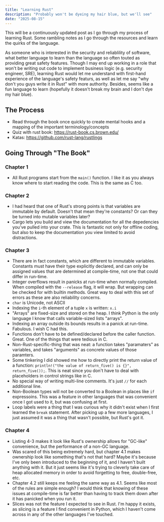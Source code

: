 ```yaml
---
title: "Learning Rust"
description: "Probably won't be dyeing my hair blue, but we'll see"
date: "2025-08-15"
---
```


This will be a continuously updated post as I go through my process of learning Rust. Some rambling notes as I go through the resources and learn the quirks of the language.

As someone who is interested in the security and reliablility of software, what better language to learn than the language so often touted as providing great safety features. Though I may end up working in a role that won't be writing out code to implement business logic (e.g. security engineer, SRE), learning Rust would let me understand with first-hand experience of the language's safety featurs, as well as let me say "why don't you guys write it in Rust" with more authority. Besides, seems like a fun language to learn (hopefully it doesn't break my brain and I don't dye my hair blue).

## The Process

- Read through the book once quickly to create mental hooks and a mapping of the important terminology/concepts
- Quiz with rust book: <https://rust-book.cs.brown.edu/>
- Katas: <https://github.com/rust-lang/rustlings>

## Going Through "The Book"

### Chapter 1

- All Rust programs start from the `main()` function. I like it as you always know where to start reading the code. This is the same as C too.

### Chapter 2

- I had heard that one of Rust's strong points is that variables are immutable by default. Doesn't that mean they're constants? Or can they be turned into mutable variables later?
- Cargo lets you build and view the documentation for all the depedencies you've pulled into your crate. This is fantastic not only for offline coding, but also to keep the documentation you view limited to avoid distractions.

### Chapter 3

- There are in fact constants, which are different to immutable variables. Constants must have their type explicitly declared, and can only be assigned values that are determined at compile-time, not one that could differ in run-time.
- Integer overflows result in panicks at run-time when normally compiled. When compiled with the `--release` flag, it will wrap. But wrapping can be checked for with builtin methods. Great way to deal with this set of errors as these are also reliability concerns.
- `char` is Unicode, not ASCII
- Indexing the `i`-th element of a tuple `x` is written: `x.i`
- "Arrays" are fixed-size and stored on the heap. I think Python is the only language I know that calls variable-sized lists "arrays".
- Indexing an array outside its bounds results in a panick at run-time. Fabulous. I wish C had this.
- Functions don't have to be defined/declared before the caller function. Great. One of the things that were tedious in C.
- Non-Rust-specific-thing that was neat: a function takes "paramaters" as variables, and takes "arguments" as concrete values of those paramters.
- Some tinkering I did showed me how to directly print the return value of a function: `println!("the value of return_five() is {}", return_five());`. This is neat since you don't have to deal with placeholders in control strings like in C.
- No special way of writing multi-line comments. It's just `//` for each additional line.
- Non-Boolean types will not be converted to a Boolean in places like `if` expressoins. This was a feature in other languages that was convenient once I got used to it, but was confusing at first.
- Loop labels were a thing that I was curious why it didn't exist when I first learned the `break` statement. After picking up a few more languages, I just assumed it was a thing that wasn't possible, but Rust's got it.

### Chapter 4

- Listing 4-3 makes it look like Rust's ownership allows for "GC-like" convenience, but the performance of a non-GC language.
- Was scared of this being extremely hard, but chapter 4.1 makes ownership look like something that's not that hard? Maybe it's because I've only been introduced to the beginning of it, and I haven't built anything with it. But it just seems like it's trying to cleverly take care of heap allocated memory in order to avoid forgetting to free, double-free, etc.
- Chapter 4.2 still keeps me feeling the same way as 4.1. Seems like most of the rules are simple enough? I would think that knowing of these issues at compile-time is far better than having to track them down after it has panicked when you run it.
- Slices was not the feature I expected to see in Rust. I'm happy it exists, as slicing is a feature I find convenient in Python, which I haven't come across in any of the other languages I've touched.
